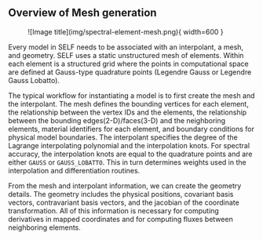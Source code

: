 
## Overview of Mesh generation
<figure markdown="span">
  ![Image title](img/spectral-element-mesh.png){ width=600 }
  <figcaption></figcaption>
</figure>

Every model in SELF needs to be associated with an interpolant, a mesh, and geometry. SELF uses a static unstructured mesh of elements. Within each element is a structured grid where the points in computational space are defined at Gauss-type quadrature points (Legendre Gauss or Legendre Gauss Lobatto). 

The typical workflow for instantiating a model is to first create the mesh and the interpolant. The mesh defines the bounding vertices for each element, the relationship between the vertex IDs and the elements, the relationship between the bounding edges(2-D)/faces(3-D) and the neighboring elements, material identifiers for each element, and boundary conditions for physical model boundaries. The interpolant specifies the degree of the Lagrange interpolating polynomial and the interpolation knots. For spectral accuracy, the interpolation knots are equal to the quadrature points and are either `GAUSS` or `GAUSS_LOBATTO`. This in turn determines weights used in the interpolation and differentiation routines.

From the mesh and interpolant information, we can create the geometry details. The geometry includes the physical positions, covariant basis vectors, contravariant basis vectors, and the jacobian of the coordinate transformation. All of this information is necessary for computing derivatives in mapped coordinates and for computing fluxes between neighboring elements.
